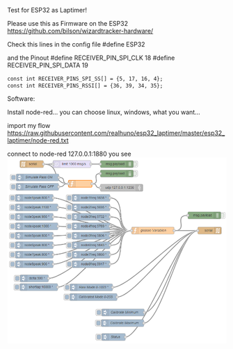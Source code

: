 Test for ESP32 as Laptimer!

Please use this as Firmware on the ESP32
https://github.com/bilson/wizardtracker-hardware/

Check this lines in the config file
#define ESP32

and the Pinout
    #define RECEIVER_PIN_SPI_CLK 18
    #define RECEIVER_PIN_SPI_DATA 19
  
    const int RECEIVER_PINS_SPI_SS[] = {5, 17, 16, 4};
    const int RECEIVER_PINS_RSSI[] = {36, 39, 34, 35};
    
    
 Software:
 
 Install node-red... you can choose linux, windows, what you want... 
 
 import my flow 
 https://raw.githubusercontent.com/realhuno/esp32_laptimer/master/esp32_laptimer/node-red.txt
 
 
 connect to node-red 127.0.0.1:1880
you see
![node-red](https://raw.githubusercontent.com/realhuno/esp32_laptimer/master/esp32_laptimer/node-red.PNG)
